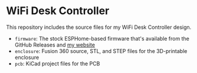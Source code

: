 # WiFi Desk Controller

This repository includes the source files for my WiFi Desk Controller design.

- `firmware`: The stock ESPHome-based firmware that's available from the GitHub Releases and [my website](https://shop.horner.tj/things/desk-controller/config)
- `enclosure`: Fusion 360 source, STL, and STEP files for the 3D-printable enclosure
- `pcb`: KiCad project files for the PCB
